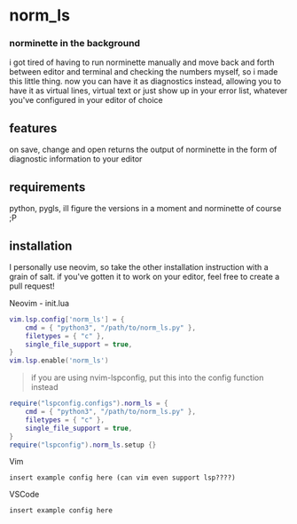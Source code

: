 # norm_ls
### norminette in the background
i got tired of having to run norminette manually and move back and forth between
editor and terminal and checking the numbers myself, so i made this little
thing. now you can have it as diagnostics instead, allowing you to have it as
virtual lines, virtual text or just show up in your error list, whatever you've
configured in your editor of choice


## features
on save, change and open returns the output of norminette in the form of
diagnostic information to your editor
## requirements
python, pygls, ill figure the versions in a moment
and norminette of course ;P

## installation
I personally use neovim, so take the other installation instruction with a grain
of salt. if you've gotten it to work on your editor, feel free to create a pull
request!

Neovim - init.lua
```lua
vim.lsp.config['norm_ls'] = {
	cmd = { "python3", "/path/to/norm_ls.py" },
	filetypes = { "c" },
	single_file_support = true,
}
vim.lsp.enable('norm_ls')
```
> if you are using nvim-lspconfig, put this into the config function instead
```lua
require("lspconfig.configs").norm_ls = {
	cmd = { "python3", "/path/to/norm_ls.py" },
	filetypes = { "c" },
	single_file_support = true,
}
require("lspconfig").norm_ls.setup {}
```


Vim
```vimscript
insert example config here (can vim even support lsp????)
```


VSCode
```ts
insert example config here
```


